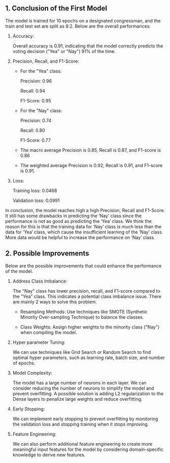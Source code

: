 ## **1. Conclusion of the First Model**

The model is trained for 10 epochs on a designated congressman, and the train and test set are split as 8:2. Below are the overall performances:

1. Accuracy:

   Overall accuracy is 0.91, indicating that the model correctly predicts the voting decision ("Yea" or "Nay") 91% of the time.

2. Precision, Recall, and F1-Score:

   - For the "Yea" class:

     Precision: 0.96

     Recall: 0.94

     F1-Score: 0.95

   - For the "Nay" class:

     Precision: 0.74

     Recall: 0.80

     F1-Score: 0.77

   - The macro average Precision is 0.85, Recall is 0.87, and F1-score is 0.86
   - The weighted average Precision is 0.92, Recall is 0.91, and F1-score is 0.91.

3. Loss:

   Training loss: 0.0468

   Validation loss: 0.0991

In conclusion, the model reaches high a high Precision, Recall and F1-Score. It still has some drawbacks in predicting the ‘Nay’ class since the performance is not as good as predicting the ‘Yea’ class. We think the reason for this is that the training data for ‘Nay’ class is much less than the data for ‘Yea’ class, which cause the insufficient learning of the ‘Nay’ class. More data would be helpful to increase the performance on ‘Nay’ class.

## **2. Possible Improvements**

Below are the possible improvements that could enhance the performance of the model.

1. Address Class Imbalance:

   The "Nay" class has lower precision, recall, and F1-score compared to the "Yea" class. This indicates a potential class imbalance issue. There are mainly 2 ways to solve this problem.

   - Resampling Methods: Use techniques like SMOTE (Synthetic Minority Over-sampling Technique) to balance the classes.

   - Class Weights: Assign higher weights to the minority class ("Nay") when compiling the model.

2. Hyper parameter Tuning:

   We can use techniques like Grid Search or Random Search to find optimal hyper parameters, such as learning rate, batch size, and number of epochs.

3. Model Complexity:

   The model has a large number of neurons in each layer. We can consider reducing the number of neurons to simplify the model and prevent overfitting. A possible solution is adding L2 regularization to the Dense layers to penalize large weights and reduce overfitting.

4. Early Stopping:

   We can implement early stopping to prevent overfitting by monitoring the validation loss and stopping training when it stops improving.

5. Feature Engineering:

   We can also perform additional feature engineering to create more meaningful input features for the model by considering domain-specific knowledge to derive new features.